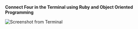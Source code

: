 **Connect Four in the Terminal using Ruby and Object Oriented Programming**

![Screenshot from Terminal]("screenshot.png")